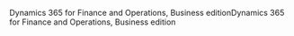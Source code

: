 <span data-ttu-id="ecfef-101">Dynamics 365 for Finance and Operations, Business edition</span><span class="sxs-lookup"><span data-stu-id="ecfef-101">Dynamics 365 for Finance and Operations, Business edition</span></span>
